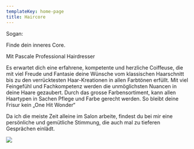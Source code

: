 ```yaml
---
templateKey: home-page
title: Haircore
---
```

Sogan:



Finde dein inneres Core.  



Mit Pascale Professional Hairdresser 



Es erwartet dich eine erfahrene, kompetente und herzliche Coiffeuse, die mit viel Freude und Fantasie deine Wünsche vom klassischen Haarschnitt bis zu den verrücktesten Haar-Kreationen in allen Farbtönen erfüllt. Mit viel Feingefühl und Fachkompetenz werden die unmöglichsten Nuancen in deine Haare gezaubert. Durch das grosse Farbensortiment, kann  allen Haartypen in Sachen Pflege und Farbe gerecht werden. So bleibt deine Frisur kein „One Hit Wonder“



Da ich die meiste Zeit alleine im Salon arbeite, findest du bei mir eine persönliche und gemütliche Stimmung, die auch mal zu tieferen Gesprächen einlädt.

 

![](/img/fbp7fbb.jpg)
